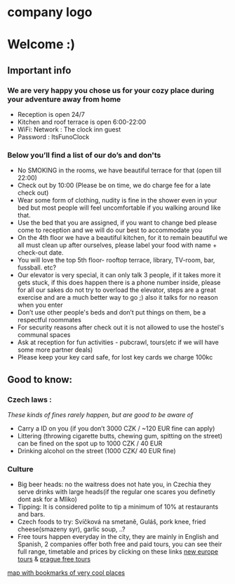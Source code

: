 # company logo

# Welcome :)
## Important info
### We are very happy you chose us for your cozy place during your adventure away from home 
- Reception is open  24/7 
- Kitchen and roof terrace is open 6:00-22:00
- WiFi: Network : The clock inn guest
- Password : ItsFunoClock
### Below you’ll find a list of our do’s and don'ts
- No SMOKING in the rooms, we have beautiful terrace for that (open till 22:00) 
- Check out by 10:00 (Please be on time, we do charge fee for a late check out)
- Wear some form of clothing, nudity is fine in the shower even in your bed  but most people will feel uncomfortable if you walking around like that.
- Use the bed that you are assigned, if you want to change bed please come to reception and we will do our best to accommodate you   
- On the 4th floor we have a beautiful kitchen, for it to remain beautiful we all must clean up after ourselves, please label your food with name + check-out date. 
- You will love the top 5th floor- rooftop terrace, library, TV-room, bar, fussball. etc?
- Our elevator is very special, it can only talk 3 people, if it takes more it gets stuck, if this does happen there is a phone number inside, please for all our sakes do not try to overload the elevator, steps are a great exercise and are a much better way to go ;) also it talks for no reason when you enter
- Don’t use other people's beds and don’t put things on them, be a respectful roommates
- For security reasons after check out it is not allowed to use the hostel's communal spaces 
- Ask at reception for fun activities - pubcrawl, tours(etc if we will have some more partner deals)
- Please keep your key card safe, for lost key cards we charge 100kc

## Good to know:
### Czech laws : 
*These kinds of fines rarely happen, but are good to be aware of*
- Carry a ID on you (if you don’t 3000 CZK / ~120 EUR fine can apply)
- Littering (throwing cigarette butts, chewing gum, spitting on the street) can be fined on the spot up to 1000 CZK / 40 EUR
- Drinking alcohol on the street (1000 CZK/ 40 EUR fine)
### Culture
- Big beer heads: no the waitress does not hate you, in Czechia they serve drinks with large heads(if the regular one scares you definetly dont ask for a Mlìko)
- Tipping: It is considered polite to tip a minimum of 10% at restaurants and bars.
- Czech foods to try: Svíčková na smetaně, Guláš, pork knee, fried cheese(smazeny syr), garlic soup, ..?
- Free tours happen everyday in the city, they are mainly in English and Spanish, 2 companies offer both free and paid tours, you can see their full range, timetable and prices by clicking on these links [new europe tours](https://www.neweuropetours.eu/prague-walking-tours/) & [prague free tours](https://praguefreetours.com/)

[map with bookmarks of very cool places](https://www.google.com/maps/d/edit?mid=1YrDBJHvlzYAawm2uVQbHT9CmMmj_q7Rk&usp=sharing)

